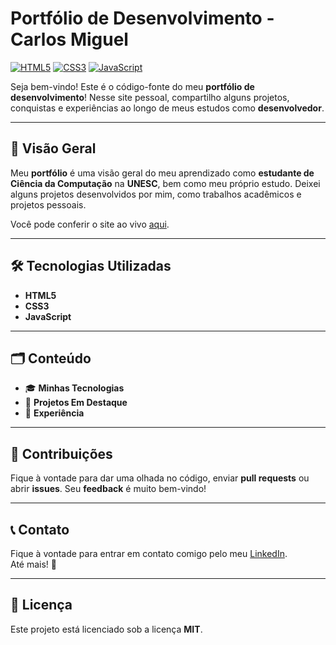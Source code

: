 # Portfólio de Desenvolvimento - Carlos Miguel

[![HTML5](https://img.shields.io/badge/HTML5-E34F26?style=for-the-badge&logo=html5&logoColor=white)](https://developer.mozilla.org/en-US/docs/Web/HTML)
[![CSS3](https://img.shields.io/badge/CSS3-1572B6?style=for-the-badge&logo=css3&logoColor=white)](https://developer.mozilla.org/en-US/docs/Web/CSS)
[![JavaScript](https://img.shields.io/badge/JavaScript-F7DF1E?style=for-the-badge&logo=javascript&logoColor=black)](https://developer.mozilla.org/en-US/docs/Web/JavaScript)

Seja bem-vindo! Este é o código-fonte do meu **portfólio de desenvolvimento**! Nesse site pessoal, compartilho alguns projetos, conquistas e experiências ao longo de meus estudos como **desenvolvedor**.

---

## 📌 Visão Geral

Meu **portfólio** é uma visão geral do meu aprendizado como **estudante de Ciência da Computação** na **UNESC**, bem como meu próprio estudo. Deixei alguns projetos desenvolvidos por mim, como trabalhos acadêmicos e projetos pessoais.

Você pode conferir o site ao vivo [aqui](https://webberportfolio.netlify.app).

---

## 🛠️ Tecnologias Utilizadas

- **HTML5**
- **CSS3**
- **JavaScript**

---

## 🗂️ Conteúdo

- 🎓 **Minhas Tecnologias**
- 🚀 **Projetos Em Destaque**
- 💼 **Experiência**

---

## 🤝 Contribuições

Fique à vontade para dar uma olhada no código, enviar **pull requests** ou abrir **issues**. Seu **feedback** é muito bem-vindo!

---

## 📞 Contato

Fique à vontade para entrar em contato comigo pelo meu [LinkedIn](https://www.linkedin.com/in/cmiguelwm/).  
Até mais! 👋

---

## 📄 Licença

Este projeto está licenciado sob a licença **MIT**.
